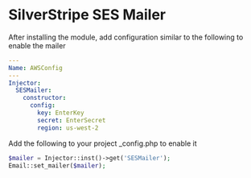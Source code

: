 # SilverStripe SES Mailer

After installing the module, add configuration similar to the following
to enable the mailer

```yml
---
Name: AWSConfig
---
Injector:
  SESMailer:
    constructor:
      config:
        key: EnterKey
        secret: EnterSecret
        region: us-west-2
```

Add the following to your project  \_config.php to enable it

```php
$mailer = Injector::inst()->get('SESMailer');
Email::set_mailer($mailer);
```
